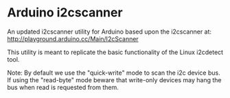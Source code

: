 Arduino i2cscanner
==================

An updated i2cscanner utility for Arduino based upon the i2cscanner at:
    http://playground.arduino.cc/Main/I2cScanner

This utility is meant to replicate the basic functionality of the
Linux i2cdetect tool.

Note: By default we use the "quick-write" mode to scan the i2c device bus.
If using the "read-byte" mode beware that write-only devices may hang the
bus when read is requested from them.


